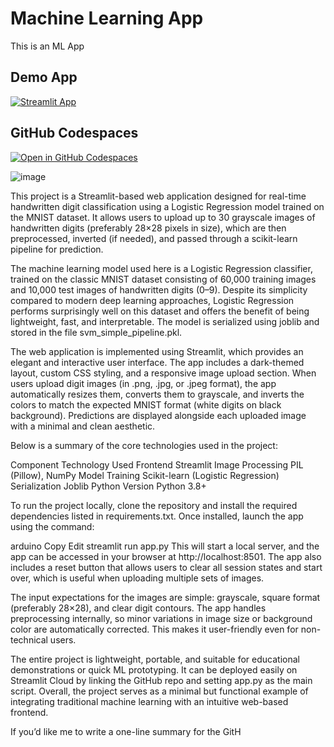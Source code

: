 # Machine Learning App

This is an ML App

## Demo App

[![Streamlit App](https://static.streamlit.io/badges/streamlit_badge_black_white.svg)](https://Streamlit-App.streamlit.app/)

## GitHub Codespaces

[![Open in GitHub Codespaces](https://github.com/codespaces/badge.svg)](https://codespaces.new/streamlit/app-starter-kit?quickstart=1)

![image](https://github.com/user-attachments/assets/992a95b1-8281-4017-aff8-8eedca6a7e7f)


This project is a Streamlit-based web application designed for real-time handwritten digit classification using a Logistic Regression model trained on the MNIST dataset. It allows users to upload up to 30 grayscale images of handwritten digits (preferably 28×28 pixels in size), which are then preprocessed, inverted (if needed), and passed through a scikit-learn pipeline for prediction.

The machine learning model used here is a Logistic Regression classifier, trained on the classic MNIST dataset consisting of 60,000 training images and 10,000 test images of handwritten digits (0–9). Despite its simplicity compared to modern deep learning approaches, Logistic Regression performs surprisingly well on this dataset and offers the benefit of being lightweight, fast, and interpretable. The model is serialized using joblib and stored in the file svm_simple_pipeline.pkl.

The web application is implemented using Streamlit, which provides an elegant and interactive user interface. The app includes a dark-themed layout, custom CSS styling, and a responsive image upload section. When users upload digit images (in .png, .jpg, or .jpeg format), the app automatically resizes them, converts them to grayscale, and inverts the colors to match the expected MNIST format (white digits on black background). Predictions are displayed alongside each uploaded image with a minimal and clean aesthetic.

Below is a summary of the core technologies used in the project:

Component	Technology Used
Frontend	Streamlit
Image Processing	PIL (Pillow), NumPy
Model Training	Scikit-learn (Logistic Regression)
Serialization	Joblib
Python Version	Python 3.8+

To run the project locally, clone the repository and install the required dependencies listed in requirements.txt. Once installed, launch the app using the command:

arduino
Copy
Edit
streamlit run app.py
This will start a local server, and the app can be accessed in your browser at http://localhost:8501. The app also includes a reset button that allows users to clear all session states and start over, which is useful when uploading multiple sets of images.

The input expectations for the images are simple: grayscale, square format (preferably 28×28), and clear digit contours. The app handles preprocessing internally, so minor variations in image size or background color are automatically corrected. This makes it user-friendly even for non-technical users.

The entire project is lightweight, portable, and suitable for educational demonstrations or quick ML prototyping. It can be deployed easily on Streamlit Cloud by linking the GitHub repo and setting app.py as the main script. Overall, the project serves as a minimal but functional example of integrating traditional machine learning with an intuitive web-based frontend.

If you’d like me to write a one-line summary for the GitH
